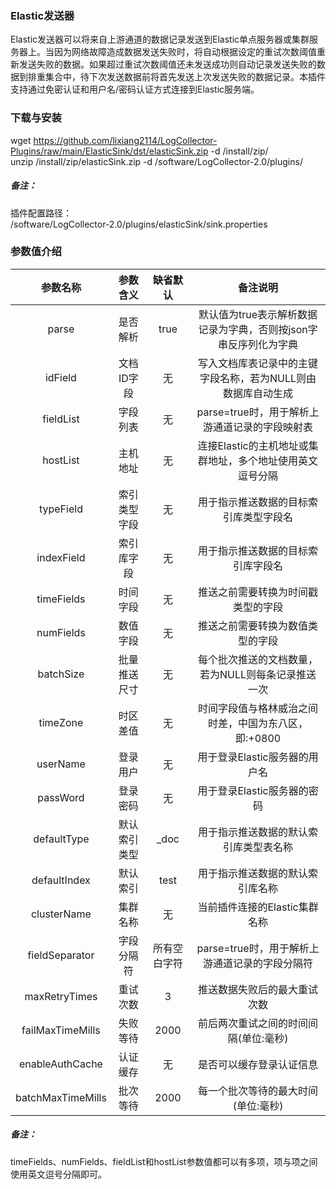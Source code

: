 ### Elastic发送器  
Elastic发送器可以将来自上游通道的数据记录发送到Elastic单点服务器或集群服务器上。当因为网络故障造成数据发送失败时，将自动根据设定的重试次数阈值重新发送失败的数据。如果超过重试次数阈值还未发送成功则自动记录发送失败的数据到排重集合中，待下次发送数据前将首先发送上次发送失败的数据记录。本插件支持通过免密认证和用户名/密码认证方式连接到Elastic服务端。  
      

### 下载与安装  
wget https://github.com/lixiang2114/LogCollector-Plugins/raw/main/ElasticSink/dst/elasticSink.zip -d /install/zip/  
unzip  /install/zip/elasticSink.zip -d /software/LogCollector-2.0/plugins/    

##### 备注：  
插件配置路径：  
 /software/LogCollector-2.0/plugins/elasticSink/sink.properties  
      

### 参数值介绍  
|参数名称|参数含义|缺省默认|备注说明|
|:-----:|:-------:|:-------:|:-------:|
|parse|是否解析|true|默认值为true表示解析数据记录为字典，否则按json字串反序列化为字典|
|idField|文档ID字段|无|写入文档库表记录中的主键字段名称，若为NULL则由数据库自动生成|
|fieldList|字段列表|无|parse=true时，用于解析上游通道记录的字段映射表|
|hostList|主机地址|无|连接Elastic的主机地址或集群地址，多个地址使用英文逗号分隔|
|typeField|索引类型字段|无|用于指示推送数据的目标索引库类型字段名|
|indexField|索引库字段|无|用于指示推送数据的目标索引库字段名|
|timeFields|时间字段|无|推送之前需要转换为时间戳类型的字段|
|numFields|数值字段|无|推送之前需要转换为数值类型的字段|
|batchSize|批量推送尺寸|无|每个批次推送的文档数量，若为NULL则每条记录推送一次|
|timeZone|时区差值|无|时间字段值与格林威治之间时差，中国为东八区，即:+0800|
|userName|登录用户|无|用于登录Elastic服务器的用户名|
|passWord|登录密码|无|用于登录Elastic服务器的密码|
|defaultType|默认索引类型|\_doc|用于指示推送数据的默认索引库类型表名称|
|defaultIndex|默认索引|test|用于指示推送数据的默认索引库名称|
|clusterName|集群名称|无|当前插件连接的Elastic集群名称|
|fieldSeparator|字段分隔符|所有空白字符|parse=true时，用于解析上游通道记录的字段分隔符|
|maxRetryTimes|重试次数|3|推送数据失败后的最大重试次数|
|failMaxTimeMills|失败等待|2000|前后两次重试之间的时间间隔(单位:毫秒)|
|enableAuthCache|认证缓存|无|是否可以缓存登录认证信息|
|batchMaxTimeMills|批次等待|2000|每一个批次等待的最大时间(单位:毫秒)|
##### 备注：  
timeFields、numFields、fieldList和hostList参数值都可以有多项，项与项之间使用英文逗号分隔即可。  